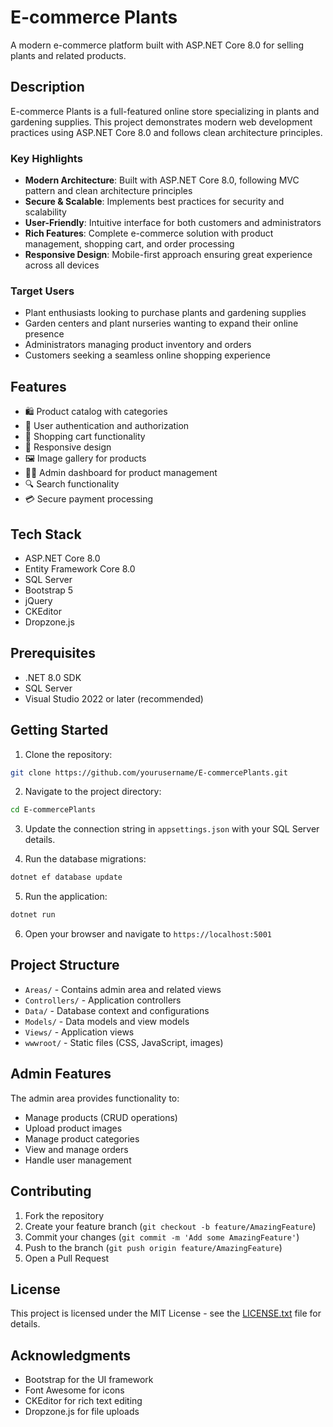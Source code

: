 # E-commerce Plants

A modern e-commerce platform built with ASP.NET Core 8.0 for selling plants and related products.

## Description

E-commerce Plants is a full-featured online store specializing in plants and gardening supplies. This project demonstrates modern web development practices using ASP.NET Core 8.0 and follows clean architecture principles.

### Key Highlights

- **Modern Architecture**: Built with ASP.NET Core 8.0, following MVC pattern and clean architecture principles
- **Secure & Scalable**: Implements best practices for security and scalability
- **User-Friendly**: Intuitive interface for both customers and administrators
- **Rich Features**: Complete e-commerce solution with product management, shopping cart, and order processing
- **Responsive Design**: Mobile-first approach ensuring great experience across all devices

### Target Users

- Plant enthusiasts looking to purchase plants and gardening supplies
- Garden centers and plant nurseries wanting to expand their online presence
- Administrators managing product inventory and orders
- Customers seeking a seamless online shopping experience

## Features

- 🛍️ Product catalog with categories
- 👤 User authentication and authorization
- 🛒 Shopping cart functionality
- 📱 Responsive design
- 🖼️ Image gallery for products
- 👨‍💼 Admin dashboard for product management
- 🔍 Search functionality
- 💳 Secure payment processing

## Tech Stack

- ASP.NET Core 8.0
- Entity Framework Core 8.0
- SQL Server
- Bootstrap 5
- jQuery
- CKEditor
- Dropzone.js

## Prerequisites

- .NET 8.0 SDK
- SQL Server
- Visual Studio 2022 or later (recommended)

## Getting Started

1. Clone the repository:
```bash
git clone https://github.com/yourusername/E-commercePlants.git
```

2. Navigate to the project directory:
```bash
cd E-commercePlants
```

3. Update the connection string in `appsettings.json` with your SQL Server details.

4. Run the database migrations:
```bash
dotnet ef database update
```

5. Run the application:
```bash
dotnet run
```

6. Open your browser and navigate to `https://localhost:5001`

## Project Structure

- `Areas/` - Contains admin area and related views
- `Controllers/` - Application controllers
- `Data/` - Database context and configurations
- `Models/` - Data models and view models
- `Views/` - Application views
- `wwwroot/` - Static files (CSS, JavaScript, images)

## Admin Features

The admin area provides functionality to:
- Manage products (CRUD operations)
- Upload product images
- Manage product categories
- View and manage orders
- Handle user management

## Contributing

1. Fork the repository
2. Create your feature branch (`git checkout -b feature/AmazingFeature`)
3. Commit your changes (`git commit -m 'Add some AmazingFeature'`)
4. Push to the branch (`git push origin feature/AmazingFeature`)
5. Open a Pull Request

## License

This project is licensed under the MIT License - see the [LICENSE.txt](LICENSE.txt) file for details.

## Acknowledgments

- Bootstrap for the UI framework
- Font Awesome for icons
- CKEditor for rich text editing
- Dropzone.js for file uploads